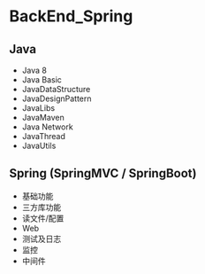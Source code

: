 # BackEnd_Spring

## Java
- Java 8
- Java Basic
- JavaDataStructure
- JavaDesignPattern
- JavaLibs
- JavaMaven
- Java Network
- JavaThread
- JavaUtils

## Spring (SpringMVC / SpringBoot)
- 基础功能
- 三方库功能
- 读文件/配置
- Web
- 测试及日志
- 监控
- 中间件